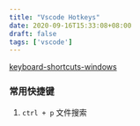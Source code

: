 ```yaml
---
title: "Vscode Hotkeys"
date: 2020-09-16T15:33:08+08:00
draft: false
tags: ['vscode']
---
```


[keyboard-shortcuts-windows](/images/keyboard-shortcuts-windows.pdf)

### 常用快捷键

1. `ctrl + p`  文件搜索